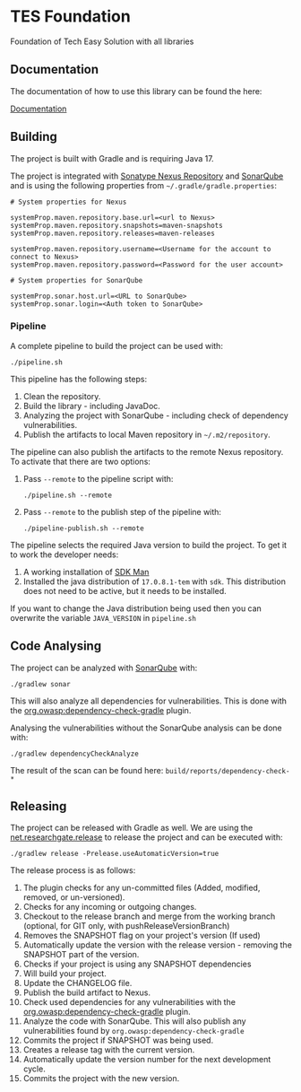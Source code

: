 # TES Foundation

Foundation of Tech Easy Solution with all libraries

## Documentation

The documentation of how to use this library can be found the here:

[Documentation](doc/README.md)

## Building

The project is built with Gradle and is requiring Java 17.

The project is integrated with [Sonatype Nexus Repository](https://www.sonatype.com/products/sonatype-nexus-repository)
and [SonarQube](https://www.sonarsource.com/products/sonarqube/) and is using the following properties from
`~/.gradle/gradle.properties`:

```properties
# System properties for Nexus

systemProp.maven.repository.base.url=<url to Nexus>
systemProp.maven.repository.snapshots=maven-snapshots
systemProp.maven.repository.releases=maven-releases

systemProp.maven.repository.username=<Username for the account to connect to Nexus>
systemProp.maven.repository.password=<Password for the user account>

# System properties for SonarQube

systemProp.sonar.host.url=<URL to SonarQube>
systemProp.sonar.login=<Auth token to SonarQube>
```

### Pipeline

A complete pipeline to build the project can be used with:

```shell
./pipeline.sh
```

This pipeline has the following steps:

1. Clean the repository.
2. Build the library - including JavaDoc.
3. Analyzing the project with SonarQube - including check of dependency vulnerabilities.
4. Publish the artifacts to local Maven repository in `~/.m2/repository`.

The pipeline can also publish the artifacts to the remote Nexus repository. To activate that there are two options:

1. Pass `--remote` to the pipeline script with:
   ```shell
   ./pipeline.sh --remote
   ```
2. Pass `--remote` to the publish step of the pipeline with:
   ```shell
   ./pipeline-publish.sh --remote
   ```

The pipeline selects the required Java version to build the project. To get it to work the
developer needs:

1. A working installation of [SDK Man](https://sdkman.io/)
2. Installed the java distribution of `17.0.8.1-tem` with `sdk`. This distribution does not need to be active,
   but it needs to be installed.

If you want to change the Java distribution being used then you can overwrite the variable `JAVA_VERSION` in
`pipeline.sh`

## Code Analysing

The project can be analyzed with [SonarQube](https://www.sonarsource.com/products/sonarqube/) with:

```shell
./gradlew sonar
```

This will also analyze all dependencies for vulnerabilities. This is done with the
[org.owasp:dependency-check-gradle](https://github.com/dependency-check/dependency-check-gradle) plugin.

Analysing the vulnerabilities without the SonarQube analysis can be done with:

```shell
./gradlew dependencyCheckAnalyze
```

The result of the scan can be found here: `build/reports/dependency-check-*`

## Releasing

The project can be released with Gradle as well. We are using the
[net.researchgate.release](https://github.com/researchgate/gradle-release) to release the project and
can be executed with:

```shell
./gradlew release -Prelease.useAutomaticVersion=true
```

The release process is as follows:

1. The plugin checks for any un-committed files (Added, modified, removed, or un-versioned).
2. Checks for any incoming or outgoing changes.
3. Checkout to the release branch and merge from the working branch (optional, for GIT only, with pushReleaseVersionBranch)
4. Removes the SNAPSHOT flag on your project's version (If used)
5. Automatically update the version with the release version - removing the SNAPSHOT part of the version.
6. Checks if your project is using any SNAPSHOT dependencies
7. Will build your project.
8. Update the CHANGELOG file.
9. Publish the build artifact to Nexus.
10. Check used dependencies for any vulnerabilities with the [org.owasp:dependency-check-gradle](https://github.com/dependency-check/dependency-check-gradle) plugin.
11. Analyze the code with SonarQube. This will also publish any vulnerabilities found by `org.owasp:dependency-check-gradle`
12. Commits the project if SNAPSHOT was being used.
13. Creates a release tag with the current version.
14. Automatically update the version number for the next development cycle.
15. Commits the project with the new version.

